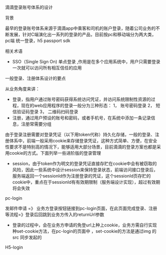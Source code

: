 滴滴登录账号体系的设计

背景

最早的登录账号体系来源于滴滴app中乘客和司机的账户登录，随着公司业务的不断发展，针对C端演化出一系列的登录的产品，目前按pc和移动端分为两大类，pc端 统一登录，h5 passport sdk

相关术语

- SSO（Single Sign On) 单点登录 ,作用是在多个应用系统中，用户只需要登录一次就可以访问所有相互信任的应用

一般登录、注册体系设计的要点

从业务角度来讲：

- 登录，指用户通过账号密码获得系统访问凭证，并访问系统限制性资源的过程，现在的web应用程序的登录一般分为三种形态：
  1， 账号密码登录
  2， 短信验证码登录
  3， 二维码扫码登录
- 注册，通过用户预设的账号和密码，或者手机号，在系统中添加一条记录信息，注册常需要分组

由于登录注册需要对登录凭证（以下用token代称）持久化存储，一般的登录、注册体系中，前端一般采用cookie来存储登录凭证，这种方式简单、方便，在安全性要求不是特别高的情况下，能够适用大部分场景，目前滴滴的登录方案也都是采用cookie的方式。下面列举一些进阶版的登录管理

- session，由于token作为明文的登录凭证直接存贮在cookie中会有被窃取的风险，因此一些系统中设计session来保持登录状态，前端访问接口登录后，服务端返回一个sessionId作为注册登录的凭证，这个sessionId页存贮的cookie中，重点在于sessionId有有效期限制（服务端设计实现），超过有效期将会失效
  

pc-login

发邮件申请 =》 业务方登录按钮链接到pc-login页面，在此页面完成登录、注册等流程=》登录后回跳到业务方传入的returnUrl参数

- 登录的过程中，会在业务方申请的免登url上种上cookie，业务方需自行实现种set-cookie方法，在pc-login的页面中 ，set-cookie的方法是通过img 的src 同步发起的

H5-login




